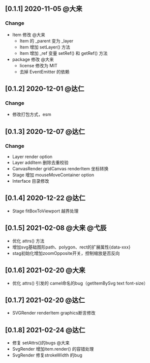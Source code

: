 ## [0.1.1] 2020-11-05 @大来
### Change
- Item 修改 @大来
    - Item 的 _parent 变为 _layer
    - Item 增加 setLayer() 方法
    - Item 增加 _ref 变量 setRef() 和 getRef() 方法
- package 修改 @大来
    - license 修改为 MIT
    - 去掉 EventEmitter 的依赖

## [0.1.2] 2020-12-01 @达仁
### Change
- 修改打包方式，esm

## [0.1.3] 2020-12-07 @达仁
### Change
- Layer render option
- Layer addItem 删除去重校验
- CanvasRender gridCanvas renderItem 坐标转换
- Stage 增加 mouseMoveContainer option
- Interface 目录修改

## [0.1.4] 2020-12-22 @达仁

- Stage fitBoxToViewport 越界处理
## [0.1.5] 2021-02-08 @大来 @弋辰

- 优化 attrs() 方法
- 增加svg基础图形path、polygon、rect的扩展属性{data-xxx}
- stag初始化增加zoomOpposite开关，控制缩放是否反向
## [0.1.6] 2021-02-20 @大来
- 优化 attrs() 引发的 camel命名的bug（getItemBySvg text font-size）

## [0.1.7] 2021-02-20 @达仁
- SVGRender renderItem graphics断言修改

## [0.1.8] 2021-02-24 @达仁
- 修复 setAttrs()的bugs @大来
- SvgRender 增加item.render() 的容错处理
- SvgRender 修复strokeWidth 的bug
